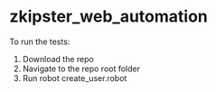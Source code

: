 # zkipster_web_automation
To run the tests:
1. Download the repo
2. Navigate to the repo root folder
3. Run robot create_user.robot 
